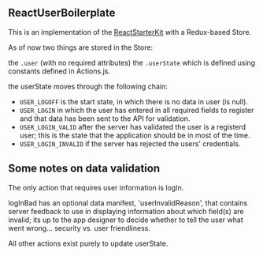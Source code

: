 ## ReactUserBoilerplate

This is an implementation of the [ReactStarterKit](https://github.com/kriasoft/react-starter-kit)
with a Redux-based Store. 

As of now two things are stored in the Store:

the `.user` (with no required attributes) 
the `.userState` which is defined using constants defined in Actions.js. 

the userState moves through the following chain: 

* `USER_LOGOFF` is the start state, in which there is no data in user (is null). 
* `USER_LOGIN` in which the user has entered in all required fields to register 
  and that data has been sent to the API for validation.
* `USER_LOGIN_VALID` after the server has validated the user is a registerd user; 
  this is the state that the application should be in most of the time. 
* `USER_LOGIN_INVALID` if the server has rejected the users' credentials. 

## Some notes on data validation

The only action that requires user information is logIn. 

logInBad has an optional data manifest, 'userInvalidReason', that contains server feedback to use in displaying 
information about which field(s) are invalid; its up to the app designer to decide whether to tell the user 
what went wrong... security vs. user friendliness. 

All other actions exist purely to update userState. 
